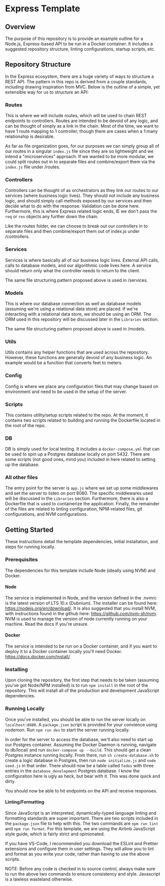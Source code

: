 # Express Template

## Overview

The purpose of this repository is to provide an example outline for a Node.js, Express-based API to be run in a Docker container. It includes a suggested repository structure, linting configurations, startup scripts, etc.

## Repository Structure

In the Express ecosystem, there are a huge variety of ways to structure a REST API. The pattern in this repo is derived from a couple standards, including drawing inspiration from MVC. Below is the outline of a simple, yet extensible way for us to structure an API:

### Routes

This is where we will include routes, which will be used to chain REST endpoints to controllers. Routes are intended to be devoid of any logic, and can be thought of simply as a link in the chain. Most of the time, we want to have 1 route mapping to 1 controller, though there are cases when a 1:many relationship is desirable.

As far as file organization goes, for our purposes we can simply group all of our routes in a singular `index.js` file since they are so lightweight and we intend a "microservices" approach. If we wanted to be more modular, we could split routes out in to separate files and combine/export them via the `index.js` file under /routes.

### Controllers

Controllers can be thought of as orchestrators as they link our routes to our services (where business logic lives). They should not include any business logic, and should simply call methods exposed by our services and then decide what to do with the response. Validation can be done here. Furthermore, this is where Express related logic ends, IE we don't pass the `req` or `res` objects any further down the chain.

Like the routes folder, we can choose to break out our controllers in to separate files and then combine/export them out of index.js under /controllers.

### Services

Services is where basically all of our business logic lives. External API calls, calls to database models, and our algorithmic code lives here. A service should return only what the controller needs to return to the client.

The same file structuring pattern proposed above is used in /services.

### Models

This is where our database connection as well as database models (assuming we're using a relational data store) are placed. If we're interacting with a relational data store, we should be using an ORM. The ORM used in this repository will be discussed later in the `Libraries` section.

The same file structuring pattern proposed above is used in /models.

### Utils

Utils contains any helper functions that are used across the repository. However, these functions are generally devoid of any business logic. An example would be a function that converts feet to meters.

### Config

Config is where we place any configuration files that may change based on environment and need to be used in the setup of the server.

### Scripts

This contains utility/setup scripts related to the repo. At the moment, it contains two scripts related to building and running the Dockerfile located in the root of the repo.

### DB

DB is simply used for local testing. It includes a `docker-compose.yml` that can be used to spin up a Postgres database locally on port 5432. There are some scripts (not good ones, mind you) included in here related to setting up the database.

### All other files

The entry point for the server is `app.js` where we set up some middlewares and set the server to listen on port 8080. The specific middlewares used will be discussed in the `Libraries` section. Furthermore, there is also a Dockerfile that is used to containerize the application. Finally, the remainder of the files are related to linting configuration, NPM-related files, git configurations, and NVM configurations.

## Getting Started

These instructions detail the template dependencies, initial installation, and steps for running locally.

### Prerequisites

The dependencies for this template include Node (ideally using NVM) and Docker.

#### Node

The service is implemented in Node, and the version defined in the .nvmrc is the latest version of LTS 10.x (Dubnium). The installer can be found here: https://nodejs.org/en/download/. It is also suggested that you install NVM, with instructions found in the github here: https://github.com/nvm-sh/nvm. NVM is used to manage the version of node currently running on your machine. Read the docs if you're unsure.

#### Docker

The service is intended to be run on a Docker container, and if you want to deploy it to a Docker container locally you'll need Docker. https://docs.docker.com/install/.

### Installing

Upon cloning the repository, the first step that needs to be taken (assuming you've got Node/NPM installed) is to run `npm install` in the root of the repository. This will install all of the production and development JavaScript dependencies.

### Running Locally

Once you've installed, you should be able to run the server locally on `localhost:8080`. A `package.json` script is provided for your convience using nodemon. Run `npm run dev` to start the server running locally.

In order for the server to access the database, we'll also need to start up our Postgres container. Assuming the Docker Daemon is running, navigate to db/local/ and run `docker-compose up --build`. This should get a clean Postgres instance running locally. From there, run `sh create-database.sh` to create a logic database in Postgres, then run `node initialize.js` and `node seed.js` in that order. There should now be a table called `Todos` with three entries in the `database_development` Postgres database. I know the configuration here is ugly as heck, but bear with it. This was done quick and dirty.

You should now be able to hit endpoints on the API and receive responses.

#### Linting/Formatting

Since JavaScript is an interpreted, dynamically-typed language linting and formatting standards are super important. There are two scripts included in the `package.json` file to help with this. The two commands are `npm run lint` and `npm run format`. For this template, we are using the Airbnb JavaScript style guide, which is fairly strict and opinionated.

If you have VS-Code, I recommended you download the ESLint and Prettier extensions and configure them in user settings. They will allow you to lint and format as you write your code, rather than having to use the above scripts.

NOTE: Before any code is checked in to source control, always make sure to run the above two commands to ensure consistency and style. Javascript is a lawless wasteland otherwise.
